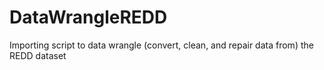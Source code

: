 # DataWrangleREDD
Importing script to data wrangle (convert, clean, and repair data from) the REDD dataset

